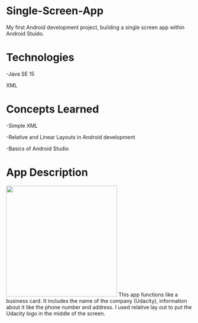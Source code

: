 # Single-Screen-App
My first Android development project, building a single screen app within Android Stuido.

# Technologies
<p>-Java SE 15</p>
<p>XML</p>

# Concepts Learned
<p>-Simple XML</p>
<p>-Relative and Linear Layouts in Android development</p>
<p>-Basics of Android Studio</p>

# App Description
<img src="https://user-images.githubusercontent.com/44735420/96390603-18d20a00-117b-11eb-8d0d-02cd0696e552.png" width="300" />
This app functions like a business card. It includes the name of the company (Udacity), information about it like the phone number and address. I used relative lay out to put the Udacity logo in the middle of the screen.
